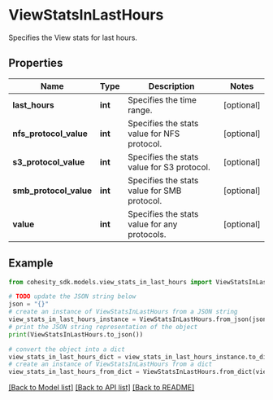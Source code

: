 # ViewStatsInLastHours

Specifies the View stats for last hours.

## Properties

Name | Type | Description | Notes
------------ | ------------- | ------------- | -------------
**last_hours** | **int** | Specifies the time range. | [optional] 
**nfs_protocol_value** | **int** | Specifies the stats value for NFS protocol. | [optional] 
**s3_protocol_value** | **int** | Specifies the stats value for S3 protocol. | [optional] 
**smb_protocol_value** | **int** | Specifies the stats value for SMB protocol. | [optional] 
**value** | **int** | Specifies the stats value for any protocols. | [optional] 

## Example

```python
from cohesity_sdk.models.view_stats_in_last_hours import ViewStatsInLastHours

# TODO update the JSON string below
json = "{}"
# create an instance of ViewStatsInLastHours from a JSON string
view_stats_in_last_hours_instance = ViewStatsInLastHours.from_json(json)
# print the JSON string representation of the object
print(ViewStatsInLastHours.to_json())

# convert the object into a dict
view_stats_in_last_hours_dict = view_stats_in_last_hours_instance.to_dict()
# create an instance of ViewStatsInLastHours from a dict
view_stats_in_last_hours_from_dict = ViewStatsInLastHours.from_dict(view_stats_in_last_hours_dict)
```
[[Back to Model list]](../README.md#documentation-for-models) [[Back to API list]](../README.md#documentation-for-api-endpoints) [[Back to README]](../README.md)


